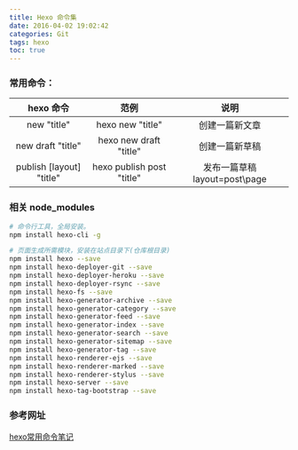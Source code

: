 ```yaml
---
title: Hexo 命令集
date: 2016-04-02 19:02:42
categories: Git
tags: hexo
toc: true
---
```


### 常用命令：

| hexo 命令|范例|说明|
|:-----:|:-----:|:-----:|
|new "title"|hexo new "title"|创建一篇新文章|
|new draft "title"|hexo new draft "title"|创建一篇新草稿|
|publish [layout] "title"|hexo publish post "title"|发布一篇草稿 layout=post\page|


### 相关 node_modules
```bash
# 命令行工具，全局安装。
npm install hexo-cli -g

# 页面生成所需模块，安装在站点目录下(仓库根目录)
npm install hexo --save
npm install hexo-deployer-git --save
npm install hexo-deployer-heroku --save
npm install hexo-deployer-rsync --save
npm install hexo-fs --save
npm install hexo-generator-archive --save
npm install hexo-generator-category --save
npm install hexo-generator-feed --save
npm install hexo-generator-index --save
npm install hexo-generator-search --save
npm install hexo-generator-sitemap --save
npm install hexo-generator-tag --save
npm install hexo-renderer-ejs --save
npm install hexo-renderer-marked --save
npm install hexo-renderer-stylus --save
npm install hexo-server --save
npm install hexo-tag-bootstrap --save
```
### 参考网址
[hexo常用命令笔记](https://segmentfault.com/a/1190000002632530)
